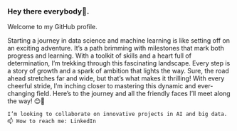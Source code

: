 ### Hey there everybody👋. 
Welcome to my GitHub profile.
   
Starting a journey in data science and machine learning is like setting off on an exciting adventure.
It’s a path brimming with milestones that mark both progress and learning. With  a toolkit of skills and a heart full of determination, I’m trekking through this fascinating landscape. Every step is a story of growth and a spark of ambition that lights the way. Sure, the road ahead stretches far and wide, but that’s what makes it thrilling! With every cheerful stride, I’m inching closer to mastering this dynamic and ever-changing field. Here’s to the journey and all the friendly faces I’ll meet along the way! 😊🚀
    
    I’m looking to collaborate on innovative projects in AI and big data.
    📫 How to reach me: LinkedIn

<!--
**FriendA2992/FriendA2992** is a ✨ _special_ ✨ repository because its `README.md` (this file) appears on your GitHub profile.

Here are some ideas to get you started:

- 🔭 I’m currently working on ...
- 🌱 I’m currently learning ...
- 👯 I’m looking to collaborate on ...
- 🤔 I’m looking for help with ...
- 💬 Ask me about ...
- 📫 How to reach me: ...
- 😄 Pronouns: ...
- ⚡ Fun fact: ...
-->
